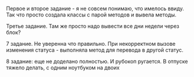 Первое и второе задание - я не совсем понимаю, что имелось ввиду. Так что просто создала классы с парой методов и вывела методы.

Третье задание. Там же просто надо вывести все дни недели через блок?

7 задание. Не уверенна что правильно. При некорректном вызове изменения статуса  - выполняла метод для перевода в другой статус.

8 задание: еще не доделано полностью. И рубокоп ругается. 
В отпуске тяжело делать, с одним ноутбуком на двоих